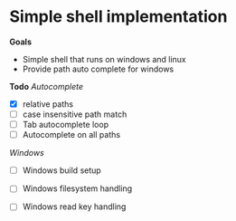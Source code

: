 # Simple shell implementation

**Goals**
- Simple shell that runs on windows and linux
- Provide path auto complete for windows

**Todo**
*Autocomplete*
- [x] relative paths
- [ ] case insensitive path match
- [ ] Tab autocomplete loop
- [ ] Autocomplete on all paths

*Windows*
- [ ] Windows build setup
- [ ] Windows filesystem handling
- [ ] Windows read key handling

